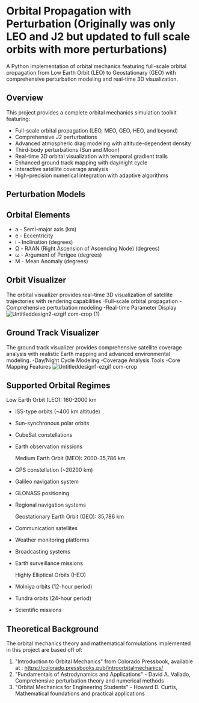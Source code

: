 # Orbital Propagation with Perturbation (Originally was only LEO and J2 but updated to full scale orbits with more perturbations)
A Python implementation of orbital mechanics featuring full-scale orbital propagation from Low Earth Orbit (LEO) to Geostationary (GEO) with comprehensive perturbation modeling and real-time 3D visualization.
## Overview
This project provides a complete orbital mechanics simulation toolkit featuring:

- Full-scale orbital propagation (LEO, MEO, GEO, HEO, and beyond)
- Comprehensive J2 perturbations
- Advanced atmospheric drag modeling with altitude-dependent density
- Third-body perturbations (Sun and Moon)
- Real-time 3D orbital visualization with temporal gradient trails
- Enhanced ground track mapping with day/night cycle
- Interactive satellite coverage analysis
- High-precision numerical integration with adaptive algorithms
  
## Perturbation Models
 
## Orbital Elements
- a - Semi-major axis (km)
- e - Eccentricity
- i - Inclination (degrees)
- Ω - RAAN (Right Ascension of Ascending Node) (degrees)
- ω - Argument of Perigee (degrees)
- M - Mean Anomaly (degrees)
  
## Orbit Visualizer

  The orbital visualizer provides real-time 3D visualization of satellite trajectories with rendering capabilities
-Full-scale orbital propagation
-Comprehensive perturbation modeling
-Real-time Parameter Display
![Untitleddesign2-ezgif com-crop (1)](https://github.com/user-attachments/assets/1c086ad5-abe0-4af2-a723-df26b3d4772b)

## Ground Track Visualizer

 The ground track visualizer provides comprehensive satellite coverage analysis with realistic Earth mapping and advanced environmental modeling.
-Day/Night Cycle Modeling
-Coverage Analysis Tools
-Core Mapping Features
![Untitleddesign1-ezgif com-crop](https://github.com/user-attachments/assets/45183aa7-8371-435e-9198-27b79dc8a1ad)

## Supported Orbital Regimes

  Low Earth Orbit (LEO): 160-2000 km
- ISS-type orbits (~400 km altitude)
- Sun-synchronous polar orbits
- CubeSat constellations
- Earth observation missions

  Medium Earth Orbit (MEO): 2000-35,786 km
- GPS constellation (~20200 km)
- Galileo navigation system
- GLONASS positioning
- Regional navigation systems

  Geostationary Earth Orbit (GEO): 35,786 km
- Communication satellites
- Weather monitoring platforms
- Broadcasting systems
- Earth surveillance missions

  Highly Elliptical Orbits (HEO)
- Molniya orbits (12-hour period)
- Tundra orbits (24-hour period)
- Scientific missions

## Theoretical Background
The orbital mechanics theory and mathematical formulations implemented in this project are based off of:
1. "Introduction to Orbital Mechanics" from Colorado Pressbook, available at : https://colorado.pressbooks.pub/introorbitalmechanics/
2. "Fundamentals of Astrodynamics and Applications" - David A. Vallado, Comprehensive perturbation theory and numerical methods
3. "Orbital Mechanics for Engineering Students" -  Howard D. Curtis, Mathematical foundations and practical applications
 
